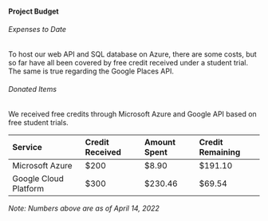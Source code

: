 #### Project Budget

###### Expenses to Date
To host our web API and SQL database on Azure, there are some costs, but so far have all been covered by free credit received under a student trial. The same is true regarding the Google Places API.

###### Donated Items
We received free credits through Microsoft Azure and Google API based on free student trials.

| Service               | Credit Received           | Amount Spent          | Credit Remaining          |
| :---                  | :---                      | :---                  | :---                      |
| Microsoft Azure       | $200                      | $8.90                 | $191.10                   |
| Google Cloud Platform | $300                      | $230.46               | $69.54                    |

*Note: Numbers above are as of April 14, 2022*